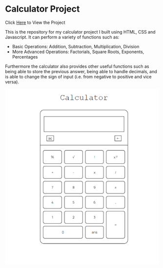 # Calculator Project

Click [Here](https://dvelazq1.github.io/calculatorProject/) to View the Project

This is the repository for my calculator project I built using HTML, CSS and Javascript. It can perform a variety of functions such as:

* Basic Operations: Addition, Subtraction, Multiplication, Division
* More Advanced Operations: Factorials, Square Roots, Exponents, Percentages

Furthermore the calculator also provides other useful functions such as being able to store the previous answer, being able to handle decimals, and is able to change the sign of input (i.e. from negative to positive and vice versa).

![Calculator Project](/images/projectScreenshot.png)
